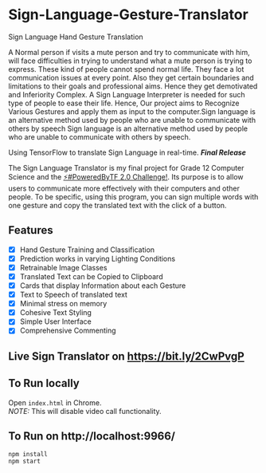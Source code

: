 # Sign-Language-Gesture-Translator
Sign Language Hand Gesture Translation

A Normal person if visits a mute person and try to communicate with him, will face difficulties in trying to
understand what a mute person is trying to express. These kind of people cannot spend normal life. They face a lot 
communication issues at every point. Also they get certain boundaries and limitations to their goals and professional aims. Hence they get demotivated and Inferiority Complex. 
A Sign Language Interpreter is
needed for such type of people to ease their life.
Hence,
Our project aims to Recognize Various Gestures and apply them as input to the computer.Sign language is an alternative method used by people who are unable to communicate with others by speech
Sign language is an alternative method used by people who are unable to communicate with others by speech.


Using TensorFlow to translate Sign Language in real-time. **_Final Release_**

The Sign Language Translator is my final project for Grade 12 Computer Science and the <a href="https://tensorflow.devpost.com/">⚡#PoweredByTF 2.0 Challenge!</a>. Its purpose is to allow users to communicate more effectively with their computers and other people. To be specific, using this program, you can sign multiple words with one gesture and copy the translated text with the click of a button.  

## Features
- [x] Hand Gesture Training and Classification
- [x] Prediction works in varying Lighting Conditions
- [x] Retrainable Image Classes
- [x] Translated Text can be Copied to Clipboard
- [x] Cards that display Information about each Gesture
- [x] Text to Speech of translated text
- [x] Minimal stress on memory
- [x] Cohesive Text Styling
- [x] Simple User Interface
- [x] Comprehensive Commenting

## Live Sign Translator on https://bit.ly/2CwPvgP

## To Run locally 
Open `index.html` in Chrome.<br/>
*NOTE:* This will disable video call functionality.

## To Run on http://localhost:9966/
```
npm install
npm start
```

